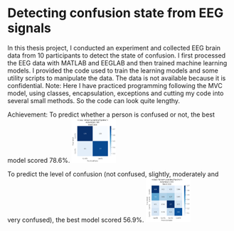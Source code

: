 # Detecting confusion state from EEG signals
 In this thesis project, I conducted an experiment and collected EEG brain data from 10 participants to detect the state of confusion. I first processed the EEG data with MATLAB and EEGLAB and then trained machine learning models. I provided the code used to train the learning models and some utility scripts to manipulate the data. The data is not available because it is confidential.
 Note: Here I have practiced programming following the MVC model, using classes, encapsulation, exceptions and cutting my code into several small methods. So the code can look quite lengthy.
 
Achievement:
To predict whether a person is confused or not, the best model scored 78.6%. 
<img src="https://github.com/carodak/DetectingConfusion/blob/main/DetectingConfusion/pictures/2conf.png" width="100" height="100">

To predict the level of confusion (not confused, slightly, moderately and very confused), the best model scored 56.9%.
<img src="https://github.com/carodak/DetectingConfusion/blob/main/DetectingConfusion/pictures/4conf.png" width="100" height="100">
